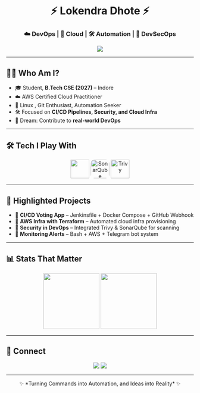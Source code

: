 <h1 align="center">⚡ Lokendra Dhote ⚡</h1>
<h3 align="center">☁️ DevOps | 🚀 Cloud | 🛠 Automation | 🔐 DevSecOps</h3>

<p align="center">
  <img src="https://user-images.githubusercontent.com/73097560/115834477-dbab4500-a447-11eb-908a-139a6edaec5c.gif"/>
</p>

---

## 👨‍💻 Who Am I?
- 🎓 Student, **B.Tech CSE (2027)** – Indore  
- ☁️ AWS Certified Cloud Practitioner  
- 🐧 Linux , Git Enthusiast, Automation Seeker  
- 🛠 Focused on **CI/CD Pipelines, Security, and Cloud Infra**  
- 🚀 Dream: Contribute to **real-world DevOps**  

---

## 🛠 Tech I Play With
<p align="center">
  <img src="https://skillicons.dev/icons?i=aws,docker,jenkins,terraform,linux,git,github,bash" height="50"/>
  <img src="https://encrypted-tbn0.gstatic.com/images?q=tbn:ANd9GcR7mQwF03dVtMoMvQDqIxHNYRDrhk_Pn3KHYIUNQmE6qs_1rPNICVBNLUgf-ZFbB3cQ7Hw&usqp=CAU" height="50" style="border-radius: 20%;"    alt="SonarQube"/>
  <img src="https://trivy.dev/latest/assets/images/trivy_logo_horizontal_white.svg" height="50" alt="Trivy"/>
</p>

---

## 🌟 Highlighted Projects
- 📌 **CI/CD Voting App** – Jenkinsfile + Docker Compose + GitHub Webhook  
- 📌 **AWS Infra with Terraform** – Automated cloud infra provisioning  
- 📌 **Security in DevOps** – Integrated Trivy & SonarQube for scanning  
- 📌 **Monitoring Alerts** – Bash + AWS + Telegram bot system  

---

## 📊 Stats That Matter
<p align="center">
  <img src="https://github-readme-stats.vercel.app/api/top-langs/?username=lokendram10&layout=compact&theme=dracula" height="150"/>
  <img src="https://github-readme-stats.vercel.app/api?username=lokendram10&show_icons=true&theme=dracula" height="150"/>
</p>

---

## 🔗 Connect
<p align="center">
  <a href="https://www.linkedin.com/in/lokendra-dhote-b47152257/"><img src="https://img.icons8.com/color/48/000000/linkedin.png"/></a>
  <a href="https://github.com/lokendra-dhote"><img src="https://img.icons8.com/ios-filled/50/000000/github.png"/></a>
</p>

---

<p align="center">
  ✨ *Turning Commands into Automation, and Ideas into Reality* ✨
</p>
